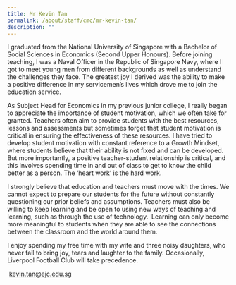 ```yaml
---
title: Mr Kevin Tan
permalink: /about/staff/cmc/mr-kevin-tan/
description: ""
---
```

I graduated from the National University of Singapore with a Bachelor of Social Sciences in Economics (Second Upper Honours). Before joining teaching, I was a Naval Officer in the Republic of Singapore Navy, where I got to meet young men from different backgrounds as well as understand the challenges they face. The greatest joy I derived was the ability to make a positive difference in my servicemen’s lives which drove me to join the education service.

As Subject Head for Economics in my previous junior college, I really began to appreciate the importance of student motivation, which we often take for granted. Teachers often aim to provide students with the best resources, lessons and assessments but sometimes forget that student motivation is critical in ensuring the effectiveness of these resources. I have tried to develop student motivation with constant reference to a Growth Mindset, where students believe that their ability is not fixed and can be developed. But more importantly, a positive teacher-student relationship is critical, and this involves spending time in and out of class to get to know the child better as a person. The ‘heart work’ is the hard work.

I strongly believe that education and teachers must move with the times. We cannot expect to prepare our students for the future without constantly questioning our prior beliefs and assumptions. Teachers must also be willing to keep learning and be open to using new ways of teaching and learning, such as through the use of technology.  Learning can only become more meaningful to students when they are able to see the connections between the classroom and the world around them.

I enjoy spending my free time with my wife and three noisy daughters, who never fail to bring joy, tears and laughter to the family. Occasionally, Liverpool Football Club will take precedence.

 [kevin.tan@ejc.edu.sg](mailto:kevin.tan@ejc.edu.sg)